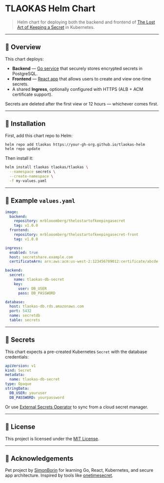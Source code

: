 # TLAOKAS Helm Chart

> Helm chart for deploying both the backend and frontend of [The Lost Art of Keeping a Secret](https://github.com/SimonBorin/tlaokas) in Kubernetes.

---

## 📌 Overview

This chart deploys:

- **Backend** — [Go service](https://github.com/SimonBorin/tlaokas) that securely stores encrypted secrets in PostgreSQL.
- **Frontend** — [React app](https://github.com/SimonBorin/tlaokas-front) that allows users to create and view one-time secrets.
- A shared **Ingress**, optionally configured with HTTPS (ALB + ACM certificate support).

Secrets are deleted after the first view or 12 hours — whichever comes first.

---

## 🚀 Installation

First, add this chart repo to Helm:

```bash
helm repo add tlaokas https://your-gh-org.github.io/tlaokas-helm
helm repo update
```

Then install it:

```bash
helm install tlaokas tlaokas/tlaokas \
  --namespace secrets \
  --create-namespace \
  -f my-values.yaml
```

---

## 🧾 Example `values.yaml`

```yaml
image:
  backend:
    repository: mrblooomberg/thelostartofkeepingasecret
    tag: v1.0.0
  frontend:
    repository: mrblooomberg/thelostartofkeepingasecret-front
    tag: v1.0.0

ingress:
  enabled: true
  host: secretshare.example.com
  certificateArn: arn:aws:acm:us-west-2:123456789012:certificate/abcde-12345

backend:
  secret:
    name: tlaokas-db-secret
    key:
      user: DB_USER
      pass: DB_PASSWORD

database:
  host: tlaokas-db.rds.amazonaws.com
  port: 5432
  name: secretdb
  table: secrets
```

---

## 🔐 Secrets

This chart expects a pre-created Kubernetes `Secret` with the database credentials:

```yaml
apiVersion: v1
kind: Secret
metadata:
  name: tlaokas-db-secret
type: Opaque
stringData:
  DB_USER: youruser
  DB_PASSWORD: yourpassword
```

Or use [External Secrets Operator](https://external-secrets.io/) to sync from a cloud secret manager.

---

## 📃 License

This project is licensed under the [MIT License](https://opensource.org/licenses/MIT).

---

## 🙌 Acknowledgements

Pet project by [SimonBorin](https://github.com/SimonBorin) for learning Go, React, Kubernetes, and secure app architecture.
Inspired by tools like [onetimesecret](https://onetimesecret.com/).
